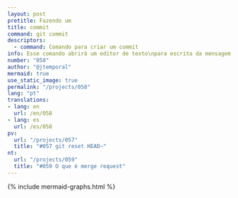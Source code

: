 ```yaml
---
layout: post
pretitle: Fazendo um 
title: commit
command: git commit
descriptors:
  - command: Comando para criar um commit
info: Esse comando abrirá um editor de texto\npara escrita da mensagem de commit
number: "058"
author: "@jtemporal"
mermaid: true
use_static_image: true
permalink: "/projects/058"
lang: "pt"
translations:
- lang: en
  url: /en/058
- lang: es
  url: /es/058
pv:
  url: "/projects/057"
  title: "#057 git reset HEAD~"
nt:
  url: "/projects/059"
  title: "#059 O que é merge request"
---
```


{% include mermaid-graphs.html %}
